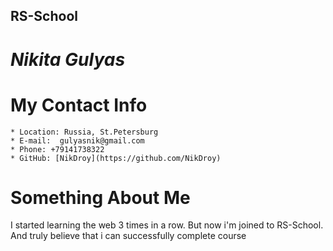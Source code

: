 ## RS-School

# *Nikita Gulyas*

# My Contact Info
    * Location: Russia, St.Petersburg
    * E-mail:  gulyasnik@gmail.com
    * Phone: +79141738322
    * GitHub: [NikDroy](https://github.com/NikDroy)

# Something About Me
I started learning the web 3 times in a row. But now i'm joined to RS-School. 
And truly believe that i can successfully complete course